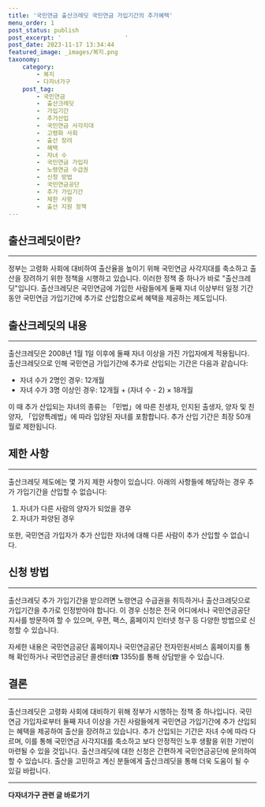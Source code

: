```yaml
---
title: '국민연금 출산크레딧 국민연금 가입기간의 추가혜택'
menu_order: 1
post_status: publish
post_excerpt: '                  '
post_date: 2023-11-17 13:34:44
featured_image: _images/복지.png
taxonomy:
    category:
        - 복지
        - 다자녀가구
    post_tag:
        - 국민연금
        -  출산크레딧
        -  가입기간
        -  추가산입
        -  국민연금 사각지대
        -  고령화 사회
        -  출산 장려
        -  혜택
        -  자녀 수
        -  국민연금 가입자
        -  노령연금 수급권
        -  신청 방법
        -  국민연금공단
        -  추가 가입기간
        -  제한 사항
        -  출산 지원 정책
---
```



## 출산크레딧이란?
------------------
정부는 고령화 사회에 대비하여 출산율을 높이기 위해 국민연금 사각지대를 축소하고 출산을 장려하기 위한 정책을 시행하고 있습니다. 이러한 정책 중 하나가 바로 "출산크레딧"입니다. 출산크레딧은 국민연금에 가입한 사람들에게 둘째 자녀 이상부터 일정 기간 동안 국민연금 가입기간에 추가로 산입함으로써 혜택을 제공하는 제도입니다. 

## 출산크레딧의 내용
------------------
출산크레딧은 2008년 1월 1일 이후에 둘째 자녀 이상을 가진 가입자에게 적용됩니다. 출산크레딧으로 인해 국민연금 가입기간에 추가로 산입되는 기간은 다음과 같습니다:

- 자녀 수가 2명인 경우: 12개월
- 자녀 수가 3명 이상인 경우: 12개월 + (자녀 수 - 2) × 18개월

이 때 추가 산입되는 자녀의 종류는 「민법」에 따른 친생자, 인지된 출생자, 양자 및 친양자, 「입양특례법」에 따라 입양된 자녀를 포함합니다. 추가 산입 기간은 최장 50개월로 제한됩니다.

## 제한 사항
----------
출산크레딧 제도에는 몇 가지 제한 사항이 있습니다. 아래의 사항들에 해당하는 경우 추가 가입기간을 산입할 수 없습니다:

1. 자녀가 다른 사람의 양자가 되었을 경우
2. 자녀가 파양된 경우

또한, 국민연금 가입자가 추가 산입한 자녀에 대해 다른 사람이 추가 산입할 수 없습니다.

## 신청 방법
---------
출산크레딧 추가 가입기간을 받으려면 노령연금 수급권을 취득하거나 출산크레딧으로 가입기간을 추가로 인정받아야 합니다. 이 경우 신청은 전국 어디에서나 국민연금공단 지사를 방문하여 할 수 있으며, 우편, 팩스, 홈페이지 인터넷 청구 등 다양한 방법으로 신청할 수 있습니다.

자세한 내용은 국민연금공단 홈페이지나 국민연금공단 전자민원서비스 홈페이지를 통해 확인하거나 국민연금공단 콜센터(☎ 1355)를 통해 상담받을 수 있습니다.

## 결론
----
출산크레딧은 고령화 사회에 대비하기 위해 정부가 시행하는 정책 중 하나입니다. 국민연금 가입자로부터 둘째 자녀 이상을 가진 사람들에게 국민연금 가입기간에 추가 산입되는 혜택을 제공하여 출산을 장려하고 있습니다. 추가 산입되는 기간은 자녀 수에 따라 다르며, 이를 통해 국민연금 사각지대를 축소하고 보다 안정적인 노후 생활을 위한 기반이 마련될 수 있을 것입니다. 출산크레딧에 대한 신청은 간편하게 국민연금공단에 문의하여 할 수 있습니다. 출산을 고민하고 계신 분들에게 출산크레딧을 통해 더욱 도움이 될 수 있길 바랍니다.
<!-- wp:separator -->
<hr class="wp-block-separator has-alpha-channel-opacity"/>
<!-- /wp:separator -->

<!-- wp:group {"backgroundColor":"base","layout":{"type":"constrained"}} -->
<div class="wp-block-group has-base-background-color has-background"><!-- wp:paragraph {"align":"center","fontSize":"medium"} -->
<p class="has-text-align-center has-large-font-size"><strong>다자녀가구 관련 글 바로가기</strong></p>
<!-- /wp:paragraph -->


<!-- wp:latest-posts
{"categories":[{"id":22700,"count":19,"description":"","link":"https://uknowlaw.com/category/%eb%8b%a4%ec%9e%90%eb%85%80%ea%b0%80%ea%b5%ac/","name":"다자녀가구","slug":"다자녀가구","taxonomy":"category","parent":0,"meta":[],"_links":{"self":[{"href":"https://uknowlaw.com/wp-json/wp/v2/categories/22700"}],"collection":[{"href":"https://uknowlaw.com/wp-json/wp/v2/categories"}],"about":[{"href":"https://uknowlaw.com/wp-json/wp/v2/taxonomies/category"}],"wp:post_type":[{"href":"https://uknowlaw.com/wp-json/wp/v2/posts?categories=22700"}],"curies":[{"name":"wp","href":"https://api.w.org/{rel}","templated":true}]}}],"postsToShow":100,"excerptLength":28,"postLayout":"grid","columns":2,"featuredImageAlign":"left","featuredImageSizeSlug":"large","fontSize":"small"} /--></div>
<!-- /wp:group -->